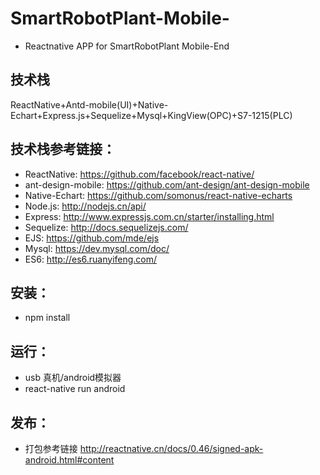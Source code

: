 # SmartRobotPlant-Mobile-
- Reactnative APP for SmartRobotPlant Mobile-End


## 技术栈

ReactNative+Antd-mobile(UI)+Native-Echart+Express.js+Sequelize+Mysql+KingView(OPC)+S7-1215(PLC)

## 技术栈参考链接：

- ReactNative: https://github.com/facebook/react-native/
- ant-design-mobile: https://github.com/ant-design/ant-design-mobile
- Native-Echart: https://github.com/somonus/react-native-echarts
- Node.js: http://nodejs.cn/api/
- Express: http://www.expressjs.com.cn/starter/installing.html
- Sequelize: http://docs.sequelizejs.com/
- EJS: https://github.com/mde/ejs
- Mysql: https://dev.mysql.com/doc/
- ES6: http://es6.ruanyifeng.com/


## 安装：
- npm install

## 运行：
- usb 真机/android模拟器
- react-native run android

## 发布：
- 打包参考链接  http://reactnative.cn/docs/0.46/signed-apk-android.html#content
